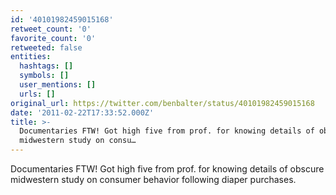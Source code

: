 ```yaml
---
id: '40101982459015168'
retweet_count: '0'
favorite_count: '0'
retweeted: false
entities:
  hashtags: []
  symbols: []
  user_mentions: []
  urls: []
original_url: https://twitter.com/benbalter/status/40101982459015168
date: '2011-02-22T17:33:52.000Z'
title: >-
  Documentaries FTW! Got high five from prof. for knowing details of obscure
  midwestern study on consu…
---
```


Documentaries FTW! Got high five from prof. for knowing details of obscure midwestern study on consumer behavior following diaper purchases.